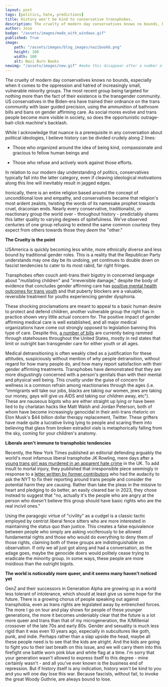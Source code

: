 ```yaml
---
layout: post
tags: [politics, hate, predictions]
title: History won't be kind to conservative transphobes.
description: The cruelty of modern day conservatives knows no bounds, history will judge them harshly for how they are currently treating trans people.
author: Jose
badge: "/assets/images/made_with_windows.gif"
published: True
image: 
    path: "/assets/images/blog_images/nazibookb.png"
    height: 100
    width: 100
    alt: Nazi Burn Books
newimg: "/assets/images/new.gif" #make this disappear after a number of days with conditionals  
---
```

The cruelty of modern day conservatives knows no bounds, especially when it comes to the oppression and hatred of increasingly small, vulnerable minority groups. The most recent group being targeted for nothing more than the fact of their existence is the transgender community. US conservatives in the Biden-era have trained their ordnance on the trans community with laser guided precision, using the ammunition of bathroom bills and bans on gender affirming care. As social mores evolve and trans people become more visible in society, so does the opportunistic outrage-bait-click machine's backlash.

While I acknowledge that nuance is a prerequisite in any conversation about political ideologies, I believe history can be divided crudely along 2 lines: 
- Those who organized around the idea of being kind, compassionate and gracious to fellow human beings and  

- Those who refuse and actively work against those efforts. 

In relation to our modern day understanding of politics, conservatives typically fall into the latter category, even if cleaving ideological motivations along this line will inevitably result in jagged edges. 

Ironically, there is an entire religion based around the concept of unconditional love and empathy, and conservatives became that religion's most ardent zealots, twisting the words of its namesake prophet towards cruel, draconian ends. Nearly every conservative, traditionalist, or reactionary group the world over - throughout history - predictably shares this latter quality to varying degrees of spitefulness. We’ve observed centuries of one group refusing to extend the same common courtesy they expect from others towards those they *deem* the "other."

**The Cruelty is the point**
 
USAmerica is quickly becoming less white, more ethnically diverse and less bound by traditional gender roles. This is a reality that the Republican Party understands may one day be its undoing, yet continues to double down on fascist tendencies to cater to its most rabid, far right fringes.

Transphobes often couch anti-trans their bigotry in concerned language about "mutilating children" and "irreversible damage," despite the body of evidence that concludes gender affirming care has [positive mental health outcomes for trans youth](https://www.psychologytoday.com/us/blog/political-minds/202201/the-evidence-trans-youth-gender-affirming-medical-care) and that puberty blockers are a valuable, reversible treatment for youths experiencing gender dysphoria. 

These shocking proclamations are meant to appeal to a basic human desire to protect and defend children, another vulnerable group the right has in practice shown very little actual concern for. The positive impact of gender affirming medical care is well established, and all major medical organizations have come out strongly opposed to legislation banning this type of care. Despite this, [a number of bills](https://www.tracktranslegislation.com/) are currently being rammed through statehouses throughout the United States, mostly in red states that limit or outright ban transgender care for either youth or all ages. 

Medical detransitioning is often weakly cited as a justification for these attitudes, suspiciously without mention of *why* people detransition, without regard for how many people do, and how many report satisfaction with their gender affirming treatments. Transphobes have demonstrated that they are more disgustingly concerned with a person's genitals than with their mental and physical well being. This cruelty under the guise of concern for wellness is a common refrain among reactionaries through the ages (i.e. "immigrants will take our jobs, blacks are taking our women, jews are taking our money, gays will give us AIDS and taking our children away, etc"). These are nauseous bigots who are either straight up lying or have been lied to by charlatan hacks like Matt Walsh and Jordan Peterson, both of whom have become increasingly genocidal in their anti-trans rhetoric on Elon Musk's $44 billion dollar therapy replacement, Twitter. These grifters have made quite a lucrative living lying to people and scaring them into believing that glass from broken estradiol vials is metaphorically falling from the sky, coming for your children's anatomy.

**Liberals aren't immune to transphobic tendencies**

Recently, the New York Times published an editorial defending arguably the world's most infamous liberal transphobe JK Rowling, mere days after a [young trans girl was murdered in an apparent hate crime](https://www.buzzfeednews.com/article/lilkalish/brianna-ghey-trans-teen-tiktok-killed-uk) in the UK. To add insult to mortal injury, they published that irresponsible piece seemingly in response to a [letter written by former contributors](https://www.vanityfair.com/news/2023/02/new-york-times-trans-coverage) who had the audacity to ask the NYT to fix their reporting around trans people and consider the potential harm they are causing. Rather than take the pleas in the missive to heart and pledging to do better, an easily cleared bar in 2023, they chose instead to suggest that "no, actually it's the people who are angry at the person who doesn't believe this group should have basic rights who are the real incivil ones."

Using the paragogic virtue of "civility" as a cudgel is a classic tactic employed by centrist liberal fence sitters who are more interested in maintaining the status quo than justice. This creates a false equivalence between people who simply are asking vociferously to be allowed fundamental rights and those who would do everything to deny them of those rights, claiming both of these groups are indistinguishable on observation. If only we all just got along and had a conversation, as the adage goes, maybe the genocide doers would politely cease trying to eradicate the minority group. In some ways, these people are more insidious than the outright bigots.

**The world is noticeably more queer, and it seems many haven't noticed yet**

GenZ and their successors in Generation Alpha are growing up in a world less tolerant of intolerance, which should at least give us some hope for the future. There is a growing chorus of people speaking out against transphobia, even as trans rights are legislated away by entrenched forces. The more I go on tour and play shows for people of these younger generations, the more it becomes undeniably clear that the future is a lot more queer and trans than that of my microgeneration, the X/Millenial crossover of the late 70s and early 80s. Gender and sexuality is much less rigid than it was even 10 years ago, especially in subcultures like goth, punk, and indie. Perhaps rather than a slap upside the head, maybe all these people need is to see that the kids are alright. And the kids are going to fight you to their last breath on this issue, and we will carry them into this firefight one battle worn pink blue and white flag at a time. I'm sorry that your generation wasn't allowed to express itself to this degree - mine certainly wasn't - and all you've ever known is the business end of repression. But if history itself is any indication, history won't be kind to you and you will one day lose this war. Because fascists, without fail, to invoke the great Woody Guthrie, are always bound to lose.